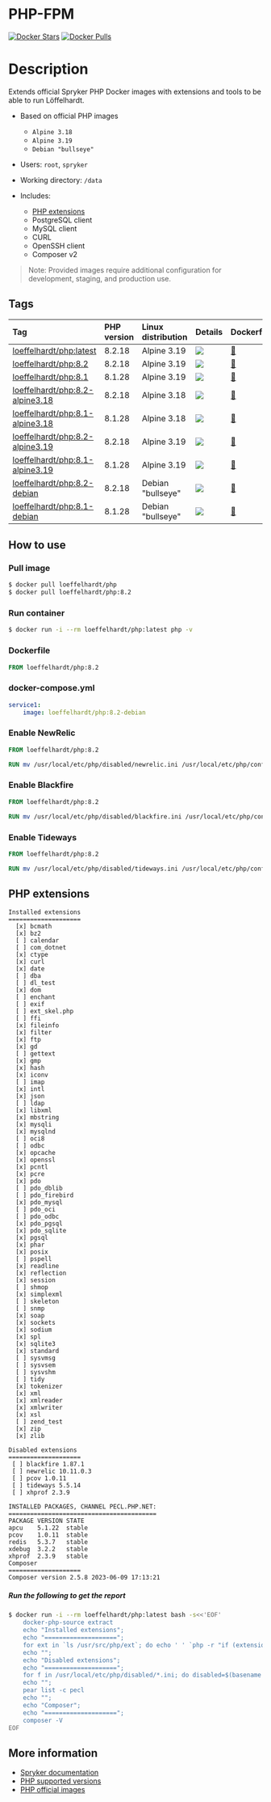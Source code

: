 # PHP-FPM

[![Docker Stars](https://img.shields.io/docker/stars/loeffelhardt/php.svg)](https://store.docker.com/community/images/loeffelhardt/php)
[![Docker Pulls](https://img.shields.io/docker/pulls/loeffelhardt/php.svg)](https://store.docker.com/community/images/loeffelhardt/php)

# Description

Extends official Spryker PHP Docker images with extensions and tools to be able to run Löffelhardt.

* Based on official PHP images
  * `Alpine 3.18`
  * `Alpine 3.19`
  * `Debian "bullseye"`
  
* Users: `root`, `spryker`
* Working directory: `/data`
* Includes:
  * [PHP extensions](#php-extensions)
  * PostgreSQL client
  * MySQL client
  * CURL
  * OpenSSH client
  * Composer v2

> Note: Provided images require additional configuration for development, staging, and production use.

## Tags

| Tag                                                                                                   | PHP version | Linux distribution | Details                                                                                                                                                                                              | Dockerfile                                                                                         |
|:------------------------------------------------------------------------------------------------------|:------------|:-------------------|:-----------------------------------------------------------------------------------------------------------------------------------------------------------------------------------------------------|:---------------------------------------------------------------------------------------------------|
| [loeffelhardt/php:latest](https://hub.docker.com/r/loeffelhardt/php/tags?name=latest)                 | 8.2.18      | Alpine 3.19        | [![](https://images.microbadger.com/badges/image/loeffelhardt/php:latest.svg)](https://microbadger.com/images/loeffelhardt/php:latest "Get your own image badge on microbadger.com")                 | [:link:](https://github.com/loeffelhardt/el-docker-php/blob/master/alpine/3.18/8.2/Dockerfile)     |
| [loeffelhardt/php:8.2](https://hub.docker.com/r/loeffelhardt/php/tags?name=8.2)                       | 8.2.18      | Alpine 3.19        | [![](https://images.microbadger.com/badges/image/loeffelhardt/php:8.1.svg)](https://microbadger.com/images/loeffelhardt/php:8.1 "Get your own image badge on microbadger.com")                       | [:link:](https://github.com/loeffelhardt/el-docker-php/blob/master/alpine/3.18/8.2/Dockerfile)     |
| [loeffelhardt/php:8.1](https://hub.docker.com/r/loeffelhardt/php/tags?name=8.1)                       | 8.1.28      | Alpine 3.19        | [![](https://images.microbadger.com/badges/image/loeffelhardt/php:8.1.svg)](https://microbadger.com/images/loeffelhardt/php:8.1 "Get your own image badge on microbadger.com")                       | [:link:](https://github.com/loeffelhardt/el-docker-php/blob/master/alpine/3.18/8.1/Dockerfile)     |
| [loeffelhardt/php:8.2-alpine3.18](https://hub.docker.com/r/loeffelhardt/php/tags?name=8.2-alpine3.18) | 8.2.18      | Alpine 3.18        | [![](https://images.microbadger.com/badges/image/loeffelhardt/php:8.2-alpine3.18.svg)](https://microbadger.com/images/loeffelhardt/php:8.2-alpine3.18 "Get your own image badge on microbadger.com") | [:link:](https://github.com/loeffelhardt/el-docker-php/blob/master/alpine/3.18/8.2/Dockerfile)     |
| [loeffelhardt/php:8.1-alpine3.18](https://hub.docker.com/r/loeffelhardt/php/tags?name=8.1-alpine3.18) | 8.1.28      | Alpine 3.18        | [![](https://images.microbadger.com/badges/image/loeffelhardt/php:8.1-alpine3.18.svg)](https://microbadger.com/images/loeffelhardt/php:8.1-alpine3.18 "Get your own image badge on microbadger.com") | [:link:](https://github.com/loeffelhardt/el-docker-php/blob/master/alpine/3.18/8.1/Dockerfile)     |
| [loeffelhardt/php:8.2-alpine3.19](https://hub.docker.com/r/loeffelhardt/php/tags?name=8.2-alpine3.19) | 8.2.18      | Alpine 3.19        | [![](https://images.microbadger.com/badges/image/loeffelhardt/php:8.2-alpine3.18.svg)](https://microbadger.com/images/loeffelhardt/php:8.2-alpine3.19 "Get your own image badge on microbadger.com") | [:link:](https://github.com/loeffelhardt/el-docker-php/blob/master/alpine/3.19/8.2/Dockerfile)     |
| [loeffelhardt/php:8.1-alpine3.19](https://hub.docker.com/r/loeffelhardt/php/tags?name=8.1-alpine3.19) | 8.1.28      | Alpine 3.19        | [![](https://images.microbadger.com/badges/image/loeffelhardt/php:8.1-alpine3.19.svg)](https://microbadger.com/images/loeffelhardt/php:8.1-alpine3.19 "Get your own image badge on microbadger.com") | [:link:](https://github.com/loeffelhardt/el-docker-php/blob/master/alpine/3.19/8.1/Dockerfile)     |
| [loeffelhardt/php:8.2-debian](https://hub.docker.com/r/loeffelhardt/php/tags?name=8.2-debian)         | 8.2.18      | Debian "bullseye"  | [![](https://images.microbadger.com/badges/image/loeffelhardt/php:8.2-debian.svg)](https://microbadger.com/images/loeffelhardt/php:8.2-debian "Get your own image badge on microbadger.com")         | [:link:](https://github.com/loeffelhardt/el-docker-php/blob/master/debian/bullseye/8.2/Dockerfile) |
| [loeffelhardt/php:8.1-debian](https://hub.docker.com/r/loeffelhardt/php/tags?name=8.1-debian)         | 8.1.28      | Debian "bullseye"  | [![](https://images.microbadger.com/badges/image/loeffelhardt/php:8.1-debian.svg)](https://microbadger.com/images/loeffelhardt/php:8.1-debian "Get your own image badge on microbadger.com")         | [:link:](https://github.com/loeffelhardt/el-docker-php/blob/master/debian/bullseye/8.1/Dockerfile) |
## How to use

### Pull image
```bash
$ docker pull loeffelhardt/php
$ docker pull loeffelhardt/php:8.2
```

### Run container
```bash
$ docker run -i --rm loeffelhardt/php:latest php -v
```

### Dockerfile
```dockerfile
FROM loeffelhardt/php:8.2
```

### docker-compose.yml
```yaml
service1:
    image: loeffelhardt/php:8.2-debian
```

### Enable NewRelic
```dockerfile
FROM loeffelhardt/php:8.2

RUN mv /usr/local/etc/php/disabled/newrelic.ini /usr/local/etc/php/conf.d/90-newrelic.ini
```

### Enable Blackfire
```dockerfile
FROM loeffelhardt/php:8.2

RUN mv /usr/local/etc/php/disabled/blackfire.ini /usr/local/etc/php/conf.d/90-blackfire.ini
```

### Enable Tideways
```dockerfile
FROM loeffelhardt/php:8.2

RUN mv /usr/local/etc/php/disabled/tideways.ini /usr/local/etc/php/conf.d/90-tideways.ini
```

## PHP extensions

```
Installed extensions
====================
  [x] bcmath
  [x] bz2
  [ ] calendar
  [ ] com_dotnet
  [x] ctype
  [x] curl
  [x] date
  [ ] dba
  [ ] dl_test
  [x] dom
  [ ] enchant
  [ ] exif
  [ ] ext_skel.php
  [ ] ffi
  [x] fileinfo
  [x] filter
  [x] ftp
  [x] gd
  [ ] gettext
  [x] gmp
  [x] hash
  [x] iconv
  [ ] imap
  [x] intl
  [x] json
  [ ] ldap
  [x] libxml
  [x] mbstring
  [x] mysqli
  [x] mysqlnd
  [ ] oci8
  [ ] odbc
  [x] opcache
  [x] openssl
  [x] pcntl
  [x] pcre
  [x] pdo
  [ ] pdo_dblib
  [ ] pdo_firebird
  [x] pdo_mysql
  [ ] pdo_oci
  [ ] pdo_odbc
  [x] pdo_pgsql
  [x] pdo_sqlite
  [x] pgsql
  [x] phar
  [x] posix
  [ ] pspell
  [x] readline
  [x] reflection
  [x] session
  [ ] shmop
  [x] simplexml
  [ ] skeleton
  [ ] snmp
  [x] soap
  [x] sockets
  [x] sodium
  [x] spl
  [x] sqlite3
  [x] standard
  [ ] sysvmsg
  [ ] sysvsem
  [ ] sysvshm
  [ ] tidy
  [x] tokenizer
  [x] xml
  [x] xmlreader
  [x] xmlwriter
  [x] xsl
  [ ] zend_test
  [x] zip
  [x] zlib

Disabled extensions
====================
 [ ] blackfire 1.87.1
 [ ] newrelic 10.11.0.3
 [ ] pcov 1.0.11
 [ ] tideways 5.5.14
 [ ] xhprof 2.3.9

INSTALLED PACKAGES, CHANNEL PECL.PHP.NET:
=========================================
PACKAGE VERSION STATE
apcu    5.1.22  stable
pcov    1.0.11  stable
redis   5.3.7   stable
xdebug  3.2.2   stable
xhprof  2.3.9   stable
Composer
====================
Composer version 2.5.8 2023-06-09 17:13:21
```
##### Run the following to get the report
```bash
$ docker run -i --rm loeffelhardt/php:latest bash -s<<'EOF'
    docker-php-source extract
    echo "Installed extensions";
    echo "====================";
    for ext in `ls /usr/src/php/ext`; do echo ' ' `php -r "if (extension_loaded('$ext' !== 'opcache' ? '$ext' : 'Zend OPcache')) { echo '[x] $ext'; } else { echo '[ ] $ext'; }"`; done
    echo "";
    echo "Disabled extensions";
    echo "====================";
    for f in /usr/local/etc/php/disabled/*.ini; do disabled=$(basename $f | sed -e 's/\.ini$//'); echo " [ ] ${disabled} $(PHP_INI_SCAN_DIR=:/usr/local/etc/php/disabled php -r "echo phpversion('${disabled}');")"; done
    echo "";
    pear list -c pecl
    echo "";
    echo "Composer";
    echo "====================";
    composer -V
EOF
```

## More information
* [Spryker documentation](https://documentation.spryker.com)
* [PHP supported versions](http://php.net/supported-versions.php)
* [PHP official images](https://github.com/docker-library/php)
